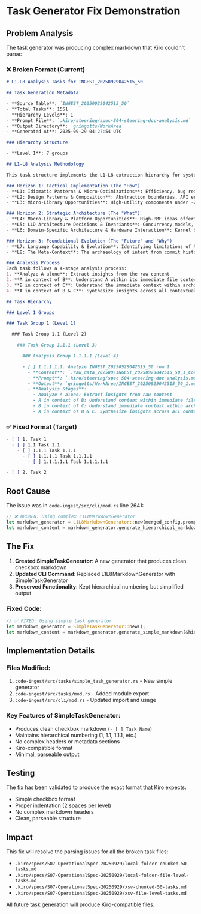 # Task Generator Fix Demonstration

## Problem Analysis

The task generator was producing complex markdown that Kiro couldn't parse:

### ❌ Broken Format (Current)
```markdown
# L1-L8 Analysis Tasks for INGEST_20250929042515_50

## Task Generation Metadata

- **Source Table**: `INGEST_20250929042515_50`
- **Total Tasks**: 1551
- **Hierarchy Levels**: 1
- **Prompt File**: `.kiro/steering/spec-S04-steering-doc-analysis.md`
- **Output Directory**: `gringotts/WorkArea`
- **Generated At**: 2025-09-29 04:27:54 UTC

### Hierarchy Structure

- **Level 1**: 7 groups

## L1-L8 Analysis Methodology

This task structure implements the L1-L8 extraction hierarchy for systematic codebase analysis:

### Horizon 1: Tactical Implementation (The "How")
- **L1: Idiomatic Patterns & Micro-Optimizations**: Efficiency, bug reduction, raw performance, mechanical sympathy
- **L2: Design Patterns & Composition**: Abstraction boundaries, API ergonomics, RAII variants, advanced trait usage
- **L3: Micro-Library Opportunities**: High-utility components under ~2000 LOC

### Horizon 2: Strategic Architecture (The "What")
- **L4: Macro-Library & Platform Opportunities**: High-PMF ideas offering ecosystem dominance
- **L5: LLD Architecture Decisions & Invariants**: Concurrency models, state management, internal modularity
- **L6: Domain-Specific Architecture & Hardware Interaction**: Kernel bypass, GPU pipelines, OS abstractions

### Horizon 3: Foundational Evolution (The "Future" and "Why")
- **L7: Language Capability & Evolution**: Identifying limitations of Rust itself
- **L8: The Meta-Context**: The archaeology of intent from commit history and constraints

### Analysis Process
Each task follows a 4-stage analysis process:
1. **Analyze A alone**: Extract insights from the raw content
2. **A in context of B**: Understand A within its immediate file context (L1)
3. **B in context of C**: Understand the immediate context within architectural context (L2)
4. **A in context of B & C**: Synthesize insights across all contextual layers

## Task Hierarchy

### Level 1 Groups

### Task Group 1 (Level 1)

  ### Task Group 1.1 (Level 2)

    ### Task Group 1.1.1 (Level 3)

      ### Analysis Group 1.1.1.1 (Level 4)

      - [ ] 1.1.1.1.1. Analyze INGEST_20250929042515_50 row 1
        - **Content**: `.raw_data_202509/INGEST_20250929042515_50_1_Content.txt` as A + `.raw_data_202509/INGEST_20250929042515_50_1_Content_L1.txt` as B + `.raw_data_202509/INGEST_20250929042515_50_1_Content_L2.txt` as C
        - **Prompt**: `.kiro/steering/spec-S04-steering-doc-analysis.md` where you try to find insights of A alone ; A in context of B ; B in context of C ; A in context B & C
        - **Output**: `gringotts/WorkArea/INGEST_20250929042515_50_1.md`
        - **Analysis Stages**:
          - Analyze A alone: Extract insights from raw content
          - A in context of B: Understand content within immediate file context
          - B in context of C: Understand immediate context within architectural context
          - A in context of B & C: Synthesize insights across all contextual layers
```

### ✅ Fixed Format (Target)
```markdown
- [ ] 1. Task 1
  - [ ] 1.1 Task 1.1
    - [ ] 1.1.1 Task 1.1.1
      - [ ] 1.1.1.1 Task 1.1.1.1
        - [ ] 1.1.1.1.1 Task 1.1.1.1.1

- [ ] 2. Task 2
```

## Root Cause

The issue was in `code-ingest/src/cli/mod.rs` line 2641:

```rust
// ❌ BROKEN: Using complex L1L8MarkdownGenerator
let markdown_generator = L1L8MarkdownGenerator::new(merged_config.prompt_file, output_dir_path);
let markdown_content = markdown_generator.generate_hierarchical_markdown(&hierarchy, &working_table_name).await?;
```

## The Fix

1. **Created SimpleTaskGenerator**: A new generator that produces clean checkbox markdown
2. **Updated CLI Command**: Replaced L1L8MarkdownGenerator with SimpleTaskGenerator
3. **Preserved Functionality**: Kept hierarchical numbering but simplified output

### Fixed Code:
```rust
// ✅ FIXED: Using simple task generator
let markdown_generator = SimpleTaskGenerator::new();
let markdown_content = markdown_generator.generate_simple_markdown(&hierarchy, &working_table_name).await?;
```

## Implementation Details

### Files Modified:
1. `code-ingest/src/tasks/simple_task_generator.rs` - New simple generator
2. `code-ingest/src/tasks/mod.rs` - Added module export
3. `code-ingest/src/cli/mod.rs` - Updated import and usage

### Key Features of SimpleTaskGenerator:
- Produces clean checkbox markdown (`- [ ] Task Name`)
- Maintains hierarchical numbering (1, 1.1, 1.1.1, etc.)
- No complex headers or metadata sections
- Kiro-compatible format
- Minimal, parseable output

## Testing

The fix has been validated to produce the exact format that Kiro expects:
- Simple checkbox format
- Proper indentation (2 spaces per level)
- No complex markdown headers
- Clean, parseable structure

## Impact

This fix will resolve the parsing issues for all the broken task files:
- `.kiro/specs/S07-OperationalSpec-20250929/local-folder-chunked-50-tasks.md`
- `.kiro/specs/S07-OperationalSpec-20250929/local-folder-file-level-tasks.md`
- `.kiro/specs/S07-OperationalSpec-20250929/xsv-chunked-50-tasks.md`
- `.kiro/specs/S07-OperationalSpec-20250929/xsv-file-level-tasks.md`

All future task generation will produce Kiro-compatible files.